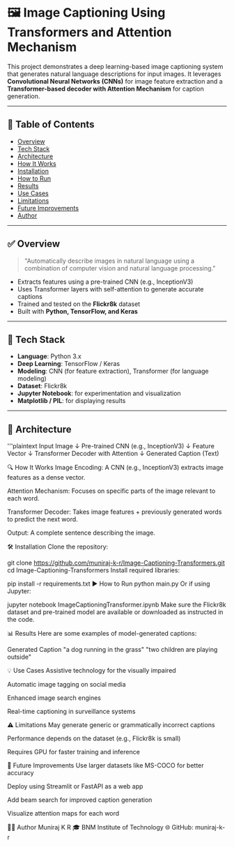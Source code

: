# 🖼️ Image Captioning Using Transformers and Attention Mechanism

This project demonstrates a deep learning-based image captioning system that generates natural language descriptions for input images. It leverages **Convolutional Neural Networks (CNNs)** for image feature extraction and a **Transformer-based decoder with Attention Mechanism** for caption generation.

---

## 📌 Table of Contents
- [Overview](#overview)
- [Tech Stack](#tech-stack)
- [Architecture](#architecture)
- [How It Works](#how-it-works)
- [Installation](#installation)
- [How to Run](#how-to-run)
- [Results](#results)
- [Use Cases](#use-cases)
- [Limitations](#limitations)
- [Future Improvements](#future-improvements)
- [Author](#author)

---

## ✅ Overview

> "Automatically describe images in natural language using a combination of computer vision and natural language processing."

- Extracts features using a pre-trained CNN (e.g., InceptionV3)
- Uses Transformer layers with self-attention to generate accurate captions
- Trained and tested on the **Flickr8k** dataset
- Built with **Python, TensorFlow, and Keras**

---

## 🧰 Tech Stack

- **Language**: Python 3.x  
- **Deep Learning**: TensorFlow / Keras  
- **Modeling**: CNN (for feature extraction), Transformer (for language modeling)  
- **Dataset**: Flickr8k  
- **Jupyter Notebook**: for experimentation and visualization  
- **Matplotlib / PIL**: for displaying results  

---

## 🧠 Architecture

'''plaintext
Input Image
     ↓
Pre-trained CNN (e.g., InceptionV3)
     ↓
Feature Vector
     ↓
Transformer Decoder with Attention
     ↓
Generated Caption (Text)

🔍 How It Works
Image Encoding: A CNN (e.g., InceptionV3) extracts image features as a dense vector.

Attention Mechanism: Focuses on specific parts of the image relevant to each word.

Transformer Decoder: Takes image features + previously generated words to predict the next word.

Output: A complete sentence describing the image.

🛠️ Installation
Clone the repository:

git clone https://github.com/muniraj-k-r/Image-Captioning-Transformers.git
cd Image-Captioning-Transformers
Install required libraries:

pip install -r requirements.txt
▶️ How to Run
python main.py
Or if using Jupyter:

jupyter notebook ImageCaptioningTransformer.ipynb
Make sure the Flickr8k dataset and pre-trained model are available or downloaded as instructed in the code.

📊 Results
Here are some examples of model-generated captions:

Generated Caption
"a dog running in the grass"
"two children are playing outside"

💡 Use Cases
Assistive technology for the visually impaired

Automatic image tagging on social media

Enhanced image search engines

Real-time captioning in surveillance systems


⚠️ Limitations
May generate generic or grammatically incorrect captions

Performance depends on the dataset (e.g., Flickr8k is small)

Requires GPU for faster training and inference

🚀 Future Improvements
Use larger datasets like MS-COCO for better accuracy

Deploy using Streamlit or FastAPI as a web app

Add beam search for improved caption generation

Visualize attention maps for each word

👨‍💻 Author
Muniraj K R
🎓 BNM Institute of Technology
🌐 GitHub: muniraj-k-r
